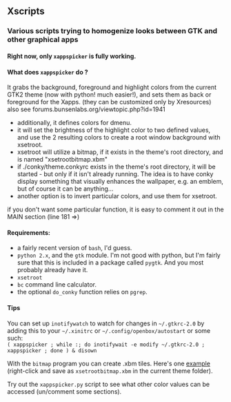 ## Xscripts

### Various scripts trying to homogenize looks between GTK and other graphical apps

#### Right now, only `xappspicker` is fully working.

#### What does `xappspicker` do ?
It grabs the background, foreground and highlight colors from the current GTK2
theme (now with python! much easier!), and sets them as back or foreground 
for the Xapps. (they can be customized only by Xresources)
also see forums.bunsenlabs.org/viewtopic.php?id=1941

- additionally, it defines colors for dmenu.
- it will set the brightness of the highlight color to two defined values,  
  and use the 2 resulting colors to create a root window background with xsetroot.
- xsetroot will utilize a bitmap, if it exists in the theme's root directory,
  and is named "xsetrootbitmap.xbm"
- if ./conky/theme.conkyrc exists in the theme's root directory, it will be
  started - but only if it isn't already running. The idea is to have conky
  display something that visually enhances the wallpaper, e.g. an emblem, but 
  of course it can be anything...
- another option is to invert particular colors, and use them for xsetroot.
   
if you don't want some particular function, it is easy to comment it out in the
MAIN section (line 181 =>)

#### Requirements:

- a fairly recent version of `bash`, I'd guess.  
- `python 2.x`, and the `gtk` module. I'm not good with python, but I'm fairly 
  sure that this is included in a package called `pygtk`. And you most probably
  already have it.
- `xsetroot`
- `bc` command line calculator.
- the optional `do_conky` function relies on `pgrep`.
 
#### Tips

You can set up `inotifywatch` to watch for changes in `~/.gtkrc-2.0` by adding
this to your `~/.xinitrc` or `~/.config/openbox/autostart` or some such:  
`( xappspicker ; while :; do inotifywait -e modify ~/.gtkrc-2.0 ; xappspicker ; done ) & disown`

With the `bitmap` program you can create .xbm tiles. Here's one [example][1]
(right-click and save as `xsetrootbitmap.xbm` in the current theme folder).

Try out the `xappspicker.py` script to see what other color values can be accessed
(un/comment some sections).

[1]: https://gist.githubusercontent.com/dcat/896ff92229de70e4e5ca/raw/7399f404afbf5159758cf11a6a3e6117e7acf748/tile.xbm